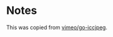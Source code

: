 Notes
===============================================================================

This was copied from [vimeo/go-iccjpeg](https://github.com/vimeo/go-iccjpeg).
